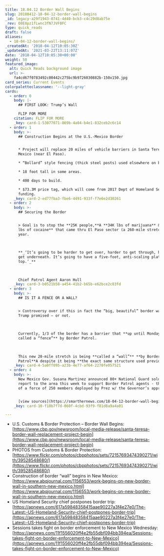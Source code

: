 ```yaml
---
title: 18.04.12 Border Wall Begins
slug: 20180412-18-04-12-border-wall-begins
_id: legacy-a29f1943-0741-4d40-bcb3-c4c29d8ab75e
_rev: O8E8pz1fLwnc3fN7JVF0FC
type: quick_reads
draft: false
aliases:
  - 18-04-12-border-wall-begins/
_createdAt: '2018-04-12T10:05:30Z'
_updatedAt: '2021-03-22T13:11:07Z'
date: '2018-04-12T10:05:30+00:00'
weight: 50
featured_image:
  alt: Quick Reads background image
  url: >-
    fa4cd67f0783492c00442c275bc9b9726030882b-150x150.jpg
card_series: Current Events
colorpaletteclassname: '--light-gray'
cards:
  - order: 0
    body: |-
      ## FIRST LOOK: Trump’s Wall

      FLIP FOR MORE
    citation: FLIP FOR MORE
    _key: card-1-53077071-869b-4a04-b4e1-832ceb2c6c14
  - order: 1
    body: >-
      ## Construction Begins at the U.S.-Mexico Border


      * Project will replace 20 miles of vehicle barriers in Santa Teresa, New
      Mexico (near El Paso).

      * “Bollard” style fencing (thick steel posts) used elsewhere on border.

      * 18 foot tall in some areas.

      * 400 days to build.

      * $73.3M price tag, which will come from 2017 Dept of Homeland Security
      funding.
    _key: card-2-ed77fba3-fbe6-4491-933f-f7e6e2d30261
  - order: 2
    body: >-
      ## Securing the Border


      > Goal is to stop the **25K people,**A **34K lbs of marijuana** & **140
      lbs of cocaine** that came thru El Paso sector (a 260-mile stretch) last
      year.  
        
        
        
      **_‘It’s going to be harder to get over, harder to get through, harder to
      get underneath. It’s going to have a five-foot, anti-scaling plate at the
      top.’_**  
        
        
        
      Chief Patrol Agent Aaron Hull
    _key: card-3-b0521b58-a454-41b2-b65b-e62bce2c83fd
  - order: 3
    body: >-
      ## IS IT A FENCE OR A WALL?


      > Controversy over if this in fact the “big, beautiful” border wall Pres.
      Trump promised — or not.  
        
        
        
      Currently, 1/3 of the border has a barrier that **up until Monday was
      called a “fence”** by Border Patrol.  
        
        
        
      This new 20-mile stretch is being **called a “wall”** **by Border
      Patrol**A despite it being **the exact same structure used previously**.
    _key: card-4-5a0ff095-a23b-4e77-af64-2270fe057521
  - order: 4
    body: >-
      New Mexico Gov. Susana Martinez announced 80+ National Guard soldiers will
      report to the area this week to support Border Patrol agents - the first
      of a force of 250 members deployed by Prez w/ the Governor’s approval.


      [view sources](https://smarthernews.com/18-04-12-border-wall-begins/)
    _key: card-10-f18b7f7d-060f-4cbd-93f9-f81d8a9a4a01

---
```

* U.S. Customs & Border Protection – Border Wall Begins: [https://www.cbp.gov/newsroom/local-media-release/santa-teresa-border-wall-replacement-project-begin](https://www.cbp.gov/newsroom/local-media-release/santa-teresa-border-wall-replacement-project-begin)
* PHOTOS from Customs & Border Protection: [https://www.flickr.com/photos/cbpphotos/sets/72157693474390271/with/39528548680/](https://www.flickr.com/photos/cbpphotos/sets/72157693474390271/with/39528548680/)
* Construction of border “wall” begins in New Mexico: [https://www.abqjournal.com/1156553/work-begins-on-new-border-wall-in-southern-new-mexico.html](https://www.abqjournal.com/1156553/work-begins-on-new-border-wall-in-southern-new-mexico.html)
* US Homeland Security chief postpones border trip: [https://apnews.com/617a59848358415aae90227a3f4e27e0/The-Latest:-US-Homeland-Security-chief-postpones-border-trip](https://apnews.com/617a59848358415aae90227a3f4e27e0/The-Latest:-US-Homeland-Security-chief-postpones-border-trip)
* Sessions takes fight on border enforcement to New Mexico Wednesday: [https://apnews.com/11f1556020ff4e2fb55dbf094bb394ea/Sessions-takes-fight-on-border-enforcement-to-New-Mexico](https://apnews.com/11f1556020ff4e2fb55dbf094bb394ea/Sessions-takes-fight-on-border-enforcement-to-New-Mexico)